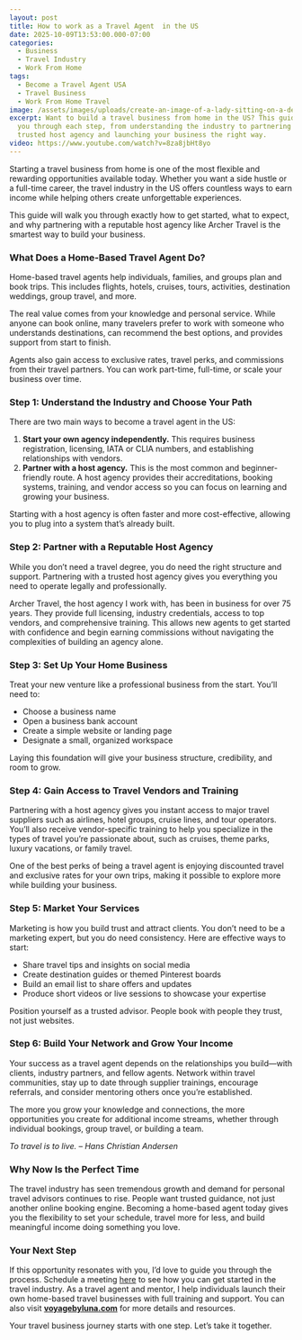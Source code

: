 ```yaml
---
layout: post
title: How to work as a Travel Agent  in the US
date: 2025-10-09T13:53:00.000-07:00
categories:
  - Business
  - Travel Industry
  - Work From Home
tags:
  - Become a Travel Agent USA
  - Travel Business
  - Work From Home Travel
image: /assets/images/uploads/create-an-image-of-a-lady-sitting-on-a-desk-working-as-a-travel-agent-at-home.jpg
excerpt: Want to build a travel business from home in the US? This guide walks
  you through each step, from understanding the industry to partnering with a
  trusted host agency and launching your business the right way.
video: https://www.youtube.com/watch?v=8za8jbHt8yo
---
```

Starting a travel business from home is one of the most flexible and rewarding opportunities available today. Whether you want a side hustle or a full-time career, the travel industry in the US offers countless ways to earn income while helping others create unforgettable experiences.

This guide will walk you through exactly how to get started, what to expect, and why partnering with a reputable host agency like Archer Travel is the smartest way to build your business.

### **What Does a Home-Based Travel Agent Do?**

Home-based travel agents help individuals, families, and groups plan and book trips. This includes flights, hotels, cruises, tours, activities, destination weddings, group travel, and more.

The real value comes from your knowledge and personal service. While anyone can book online, many travelers prefer to work with someone who understands destinations, can recommend the best options, and provides support from start to finish.

Agents also gain access to exclusive rates, travel perks, and commissions from their travel partners. You can work part-time, full-time, or scale your business over time.

### **Step 1: Understand the Industry and Choose Your Path**

There are two main ways to become a travel agent in the US:

1. **Start your own agency independently.** This requires business registration, licensing, IATA or CLIA numbers, and establishing relationships with vendors.
2. **Partner with a host agency.** This is the most common and beginner-friendly route. A host agency provides their accreditations, booking systems, training, and vendor access so you can focus on learning and growing your business.

Starting with a host agency is often faster and more cost-effective, allowing you to plug into a system that’s already built.

### **Step 2: Partner with a Reputable Host Agency**

While you don’t need a travel degree, you do need the right structure and support. Partnering with a trusted host agency gives you everything you need to operate legally and professionally.

Archer Travel, the host agency I work with, has been in business for over 75 years. They provide full licensing, industry credentials, access to top vendors, and comprehensive training. This allows new agents to get started with confidence and begin earning commissions without navigating the complexities of building an agency alone.

### **Step 3: Set Up Your Home Business**

Treat your new venture like a professional business from the start. You’ll need to:

* Choose a business name
* Open a business bank account
* Create a simple website or landing page
* Designate a small, organized workspace

Laying this foundation will give your business structure, credibility, and room to grow.

### **Step 4: Gain Access to Travel Vendors and Training**

Partnering with a host agency gives you instant access to major travel suppliers such as airlines, hotel groups, cruise lines, and tour operators. You’ll also receive vendor-specific training to help you specialize in the types of travel you’re passionate about, such as cruises, theme parks, luxury vacations, or family travel.

One of the best perks of being a travel agent is enjoying discounted travel and exclusive rates for your own trips, making it possible to explore more while building your business.

### **Step 5: Market Your Services**

Marketing is how you build trust and attract clients. You don’t need to be a marketing expert, but you do need consistency. Here are effective ways to start:

* Share travel tips and insights on social media
* Create destination guides or themed Pinterest boards
* Build an email list to share offers and updates
* Produce short videos or live sessions to showcase your expertise

Position yourself as a trusted advisor. People book with people they trust, not just websites.

### **Step 6: Build Your Network and Grow Your Income**

Your success as a travel agent depends on the relationships you build—with clients, industry partners, and fellow agents. Network within travel communities, stay up to date through supplier trainings, encourage referrals, and consider mentoring others once you’re established.

The more you grow your knowledge and connections, the more opportunities you create for additional income streams, whether through individual bookings, group travel, or building a team.

*To travel is to live. – Hans Christian Andersen*

### **Why Now Is the Perfect Time**

The travel industry has seen tremendous growth and demand for personal travel advisors continues to rise. People want trusted guidance, not just another online booking engine. Becoming a home-based agent today gives you the flexibility to set your schedule, travel more for less, and build meaningful income doing something you love.

### **Your Next Step**

If this opportunity resonates with you, I’d love to guide you through the process. Schedule a meeting [here](https://calendly.com/voyagebyluna) to see how you can get started in the travel industry. As a travel agent and mentor, I help individuals launch their own home-based travel businesses with full training and support. You can also visit **[voyagebyluna.com](https://voyagebyluna.com/)** for more details and resources.

Your travel business journey starts with one step. Let’s take it together.
